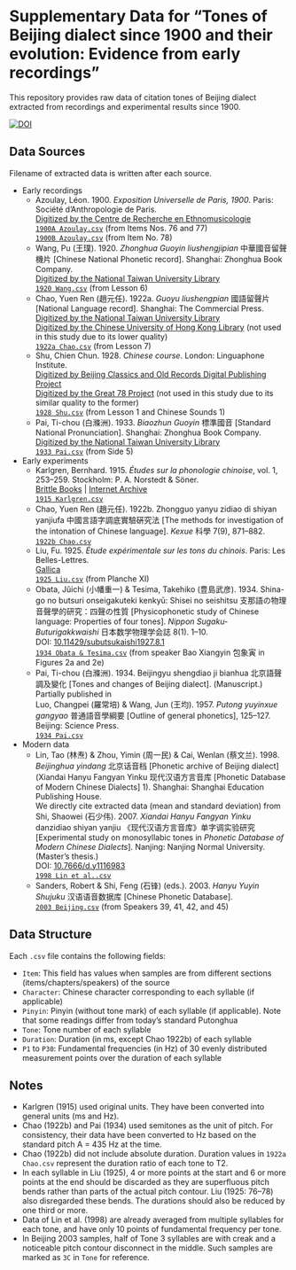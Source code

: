 # Supplementary Data for “Tones of Beijing dialect since 1900 and their evolution: Evidence from early recordings”

This repository provides raw data of citation tones of Beijing dialect extracted from recordings and experimental results since 1900.

[![DOI](https://zenodo.org/badge/694033302.svg)](https://zenodo.org/badge/latestdoi/694033302)

## Data Sources

Filename of extracted data is written after each source.

- Early recordings
  - Azoulay, Léon. 1900. *Exposition Universelle de Paris, 1900*. Paris: Société d’Anthropologie de Paris. \
    [Digitized by the Centre de Recherche en Ethnomusicologie](https://archives.crem-cnrs.fr/archives/items/CNRSMH_I_1900_001_076/) \
    [`1900A Azoulay.csv`](1900A%20Azoulay.csv) (from Items Nos. 76 and 77) \
    [`1900B Azoulay.csv`](1900B%20Azoulay.csv) (from Item No. 78)
  - Wang, Pu (王璞). 1920. *Zhonghua Guoyin liushengjipian* 中華國音留聲機片 [Chinese National Phonetic record]. Shanghai: Zhonghua Book Company. \
    [Digitized by the National Taiwan University Library](https://dl.lib.ntu.edu.tw/s/78rpm/item/953728) \
    [`1920 Wang.csv`](1920%20Wang.csv) (from Lesson 6)
  - Chao, Yuen Ren (趙元任). 1922a. *Guoyu liushengpian* 國語留聲片 [National Language record]. Shanghai: The Commercial Press. \
    [Digitized by the National Taiwan University Library](https://dl.lib.ntu.edu.tw/s/78rpm/item/884038) \
    [Digitized by the Chinese University of Hong Kong Library](https://repository.lib.cuhk.edu.hk/en/item/cuhk-1627312) (not used in this study due to its lower quality) \
    [`1922a Chao.csv`](1922a%20Chao.csv) (from Lesson 7)
  - Shu, Chien Chun. 1928. *Chinese course*. London: Linguaphone Institute. \
    [Digitized by Beijing Classics and Old Records Digital Publishing Project](https://mp.weixin.qq.com/s/2D4Po9luYczDZCjGiB6X8Q) \
    [Digitized by the Great 78 Project](https://archive.org/details/78_chinese-lesson-1_chien-chun-shu_gbia3015294a) (not used in this study due to its similar quality to the former) \
    [`1928 Shu.csv`](1928%20Shu.csv) (from Lesson 1 and Chinese Sounds 1)
  - Pai, Ti-chou (白滌洲). 1933. *Biaozhun Guoyin* 標準國音 [Standard National Pronunciation]. Shanghai: Zhonghua Book Company. \
    [Digitized by the National Taiwan University Library](https://dl.lib.ntu.edu.tw/s/78rpm/item/953708) \
    [`1933 Pai.csv`](1933%20Pai.csv) (from Side 5)
- Early experiments
  - Karlgren, Bernhard. 1915. *Études sur la phonologie chinoise*, vol. 1, 253–259. Stockholm: P. A. Norstedt & Söner. \
    [Brittle Books](http://hdl.handle.net/10111/UIUCBB:karlbe0001etusur) | [Internet Archive](https://archive.org/details/archivesdtudes15uppsuoft) \
    [`1915 Karlgren.csv`](1915%20Karlgren.csv)
  - Chao, Yuen Ren (趙元任). 1922b. Zhongguo yanyu zidiao di shiyan yanjiufa 中國言語字調底實驗硏究法 [The methods for investigation of the intonation of Chinese language]. *Kexue* 科學 7(9), 871–882. \
    [`1922b Chao.csv`](1922b%20Chao.csv)
  - Liu, Fu. 1925. *Étude expérimentale sur les tons du chinois*. Paris: Les Belles-Lettres. \
    [Gallica](https://gallica.bnf.fr/ark:/12148/bpt6k920680x/f15.item) \
    [`1925 Liu.csv`](1925%20Liu.csv) (from Planche XI)
  - Obata, Jûichi (小幡重一) & Tesima, Takehiko (豊島武彦). 1934. Shina-go no butsuri onseigakuteki kenkyū: Shisei no seishitsu 支那語の物理音聲學的研究：四聲の性質 [Physicophonetic study of Chinese language: Properties of four tones]. *Nippon Sugaku-Buturigakkwaishi* 日本数学物理学会誌 8(1). 1–10. \
    DOI: [10.11429/subutsukaishi1927.8.1](https://doi.org/10.11429/subutsukaishi1927.8.1) \
    [`1934 Obata & Tesima.csv`](1934%20Obata%20&%20Tesima.csv) (from speaker Bao Xiangyin 包象寅 in Figures 2a and 2e)
  - Pai, Ti-chou (白滌洲). 1934. Beijingyu shengdiao ji bianhua 北京語聲調及變化 [Tones and changes of Beijing dialect]. (Manuscript.) \
    Partially published in \
    Luo, Changpei (羅常培) & Wang, Jun (王均). 1957. *Putong yuyinxue gangyao* 普通語音學綱要 [Outline of general phonetics], 125–127. Beijing: Science Press. \
    [`1934 Pai.csv`](1934%20Pai.csv)
- Modern data
  - Lin, Tao (林焘) & Zhou, Yimin (周一民) & Cai, Wenlan (蔡文兰). 1998. *Beijinghua yindang* 北京话音档 [Phonetic archive of Beijing dialect] (Xiandai Hanyu Fangyan Yinku 现代汉语方言音库 [Phonetic Database of Modern Chinese Dialects] 1). Shanghai: Shanghai Education Publishing House. \
    We directly cite extracted data (mean and standard deviation) from \
    Shi, Shaowei (石少伟). 2007. *Xiandai Hanyu Fangyan Yinku* danzidiao shiyan yanjiu 《现代汉语方言音库》单字调实验研究 [Experimental study on monosyllabic tones in *Phonetic Database of Modern Chinese Dialects*]. Nanjing: Nanjing Normal University. (Master’s thesis.) \
    DOI: [10.7666/d.y1116983](https://doi.org/10.7666/d.y1116983) \
    [`1998 Lin et al..csv`](1998%20Lin%20et%20al..csv)
  - Sanders, Robert & Shi, Feng (石锋) (eds.). 2003. *Hanyu Yuyin Shujuku* 汉语语音数据库 [Chinese Phonetic Database]. \
    [`2003 Beijing.csv`](2003%20Beijing.csv) (from Speakers 39, 41, 42, and 45)

## Data Structure

Each `.csv` file contains the following fields:

- `Item`: This field has values when samples are from different sections (items/chapters/speakers) of the source
- `Character`: Chinese character corresponding to each syllable (if applicable)
- `Pinyin`: Pinyin (without tone mark) of each syllable (if applicable). Note that some readings differ from today’s standard Putonghua
- `Tone`: Tone number of each syllable
- `Duration`: Duration (in ms, except Chao 1922b) of each syllable
- `P1` to `P30`: Fundamental frequencies (in Hz) of 30 evenly distributed measurement points over the duration of each syllable

## Notes

- Karlgren (1915) used original units. They have been converted into general units (ms and Hz).
- Chao (1922b) and Pai (1934) used semitones as the unit of pitch. For consistency, their data have been converted to Hz based on the standard pitch A = 435 Hz at the time.
- Chao (1922b) did not include absolute duration. Duration values in `1922a Chao.csv` represent the duration ratio of each tone to T2.
- In each syllable in Liu (1925), 4 or more points at the start and 6 or more points at the end should be discarded as they are superfluous pitch bends rather than parts of the actual pitch contour. Liu (1925: 76–78) also disregarded these bends. The durations should also be reduced by one third or more.
- Data of Lin et al. (1998) are already averaged from multiple syllables for each tone, and have only 10 points of fundamental frequency per tone.
- In Beijing 2003 samples, half of Tone 3 syllables are with creak and a noticeable pitch contour disconnect in the middle. Such samples are marked as `3C` in `Tone` for reference.
